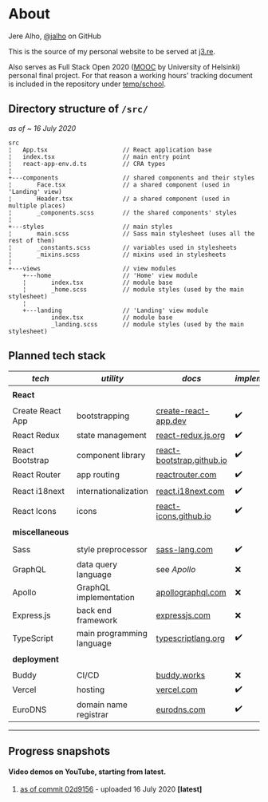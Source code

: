 # About

Jere Alho, [@jalho](https://github.com/jalho) on GitHub

This is the source of my personal website to be served at [j3.re](http://j3.re/).

Also serves as Full Stack Open 2020 ([MOOC](https://fullstackopen.com/) by University of Helsinki) personal final project. For that reason a working hours' tracking document is included in the repository under [temp/school](https://github.com/jalho/j3.re/blob/master/temp/school/Työaikakirjanpito.md).

## Directory structure of `/src/`

*as of ~ 16 July 2020*

```
src
¦   App.tsx                     // React application base
¦   index.tsx                   // main entry point
¦   react-app-env.d.ts          // CRA types
¦       
+---components                  // shared components and their styles
¦       Face.tsx                // a shared component (used in 'Landing' view)
¦       Header.tsx              // a shared component (used in multiple places)
¦       _components.scss        // the shared components' styles
¦       
+---styles                      // main styles
¦       main.scss               // Sass main stylesheet (uses all the rest of them)
¦       _constants.scss         // variables used in stylesheets
¦       _mixins.scss            // mixins used in stylesheets
¦       
+---views                       // view modules
    +---home                    // 'Home' view module
    ¦       index.tsx           // module base
    ¦       _home.scss          // module styles (used by the main stylesheet)
    ¦       
    +---landing                 // 'Landing' view module
            index.tsx           // module base
            _landing.scss       // module styles (used by the main stylesheet)
```

## Planned tech stack

| *tech* | *utility* | *docs* | *implemented* |
|--|--|--|--|
|||||
| **React** |
|||||
| Create React App | bootstrapping | [create-react-app.dev](https://create-react-app.dev/docs/getting-started) | ✔️ |
| React Redux | state management | [react-redux.js.org](https://react-redux.js.org/) | ✔️ |
| React Bootstrap | component library  |[react-bootstrap.github.io](https://react-bootstrap.github.io/) | ✔️ |
| React Router | app routing | [reactrouter.com](https://reactrouter.com/web/guides/quick-start) | ✔️ |
| React i18next | internationalization | [react.i18next.com](https://react.i18next.com/guides/quick-start) | ✔️ |
| React Icons | icons | [react-icons.github.io](https://react-icons.github.io/react-icons/) | ✔️ |
|||||
| **miscellaneous** ||||
|||||
| Sass | style preprocessor | [sass-lang.com](https://sass-lang.com/documentation) | ✔️ |
| GraphQL | data query language | see *Apollo* | ❌ |
| Apollo | GraphQL implementation | [apollographql.com](https://www.apollographql.com/docs/) | ❌ |
| Express.js | back end framework | [expressjs.com](https://expressjs.com/en/4x/api.html) | ❌ |
| TypeScript | main programming language | [typescriptlang.org](https://www.typescriptlang.org/docs/home.html) | ✔️ |
|||||
| **deployment** ||||
|||||
| Buddy | CI/CD | [buddy.works](https://buddy.works/docs) | ❌ |
| Vercel | hosting | [vercel.com](https://vercel.com/docs) | ✔️ |
| EuroDNS | domain name registrar | [eurodns.com](https://www.eurodns.com/) | ✔️ |

---

## Progress snapshots

#### Video demos on YouTube, starting from latest.

 1. [as of commit 02d9156](https://youtu.be/w4ucXlW8Zhg) - uploaded 16 July 2020 **[latest]**